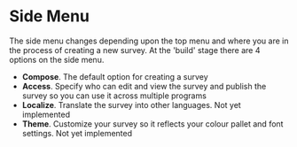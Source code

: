 # Side Menu 
The side menu changes depending upon the top menu and where you are in the process of creating a new survey.  At the 'build' stage there are 4 options on the side menu.
- **Compose**.  The default option for creating a survey
- **Access**.  Specify who can edit and view the survey and publish the survey so you can use it across multiple programs
- **Localize**.  Translate the survey into other languages.  Not yet implemented
- **Theme**. Customize your survey so it reflects your colour pallet and font settings.  Not yet implemented